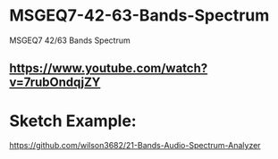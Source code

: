 # MSGEQ7-42-63-Bands-Spectrum
MSGEQ7 42/63 Bands Spectrum
## https://www.youtube.com/watch?v=7rubOndqjZY

# Sketch Example:
https://github.com/wilson3682/21-Bands-Audio-Spectrum-Analyzer
